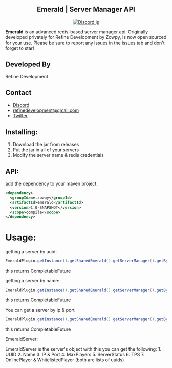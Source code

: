 <div align="center">

  ## Emerald | Server Manager API

</small></i>

  [![Discord.js](https://img.shields.io/badge/Redis-in--memory%20data%20structure-red?style=flat-square)](https://github.com/redis/redis)

</div>

**Emerald** is an advanced redis-based server manager api. Originally developed privately for Refine Development by Zowpy, is now open sourced for your use.
Please be sure to report any issues in the issues tab and don't forget to star!

## Developed By
Refine Development

## Contact
- [Discord](https://dsc.gg/refine)
- refinedevelopment@gmail.com
- [Twitter](https://twitter.com/RefineDev)

## Installing:
1. Download the jar from releases
2. Put the jar in all of your servers
3. Modify the server name & redis credentials

## API:

add the dependency to your maven project:
```xml
<dependency>
  <groupId>me.zowpy</groupId>
  <artifactId>emerald</artifactId>
  <version>1.0-SNAPSHOT</version>
  <scope>compile</scope>
</dependency>
```

# Usage:

getting a server by uuid:
```Java
EmeraldPlugin.getInstance().getSharedEmerald().getServerManager().getByUUID(youruuid);
```
this returns CompletableFuture<EmeraldServer>

getting a server by name:
```Java
EmeraldPlugin.getInstance().getSharedEmerald().getServerManager().getByName(yourServerName);
```
this returns CompletableFuture<EmeraldServer>
  
You can get a server by ip & port
```Java
EmeraldPlugin.getInstance().getSharedEmerald().getServerManager().getByConnection(ip, port);
``` 
this returns CompletableFuture<EmeraldServer> 

EmeraldServer:
  
  EmeraldServer is the server's object
  with this you can get the following:
    1. UUID
    2. Name
    3. IP & Port
    4. MaxPlayers
    5. ServerStatus
    6. TPS
    7. OnlinePlayer & WhitelistedPlayer (both are lists of uuids)

